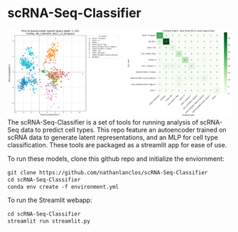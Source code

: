 # scRNA-Seq-Classifier
![Model_Performance](./figures_and_writeup/repo_image.png)
The scRNA-Seq-Classifier is a set of tools for running analysis of scRNA-Seq data to predict cell types. This repo feature an autoencoder trained on scRNA data to generate latent representations, and an MLP for cell type classification. These tools are packaged as a streamlit app for ease of use. 

To run these models, clone this github repo and initialize the enviornment: 
```
git clone https://github.com/nathanlanclos/scRNA-Seq-Classifier
cd scRNA-Seq-Classifier
conda env create -f environment.yml
```
To run the Streamlit webapp: 
```
cd scRNA-Seq-Classifier
streamlit run streamlit.py
```
